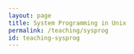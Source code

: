 ```yaml
---
layout: page
title: System Programming in Unix
permalink: /teaching/sysprog
id: teaching-sysprog
---
```


<meta http-equiv="refresh" content="0" url="https://drive.google.com/drive/folders/1O_d-ytTxSFs6Tt1uHDRwu_Jf2unQe8Zx?usp=drive_link" />
